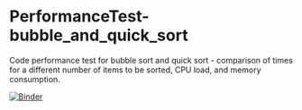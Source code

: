 # PerformanceTest-bubble_and_quick_sort
Code performance test for bubble sort and quick sort - comparison of times for a different number of items to be sorted, CPU load, and memory consumption.


[![Binder](https://mybinder.org/badge_logo.svg)](https://mybinder.org/v2/gh/kcisowska/PerformanceTest-bubble_and_quick_sort/main?filepath=PerformanceTest.ipynb)
